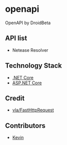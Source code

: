 # openapi

OpenAPI by DroidBeta

## API list

- Netease Resolver

## Technology Stack

- [.NET Core](https://github.com/dotnet/core)
- [ASP.NET Core](https://github.com/aspnet)

## Credit
- [vla/FastHttpRequest](https://github.com/vla/FastHttpRequest)

## Contributors

- [Kevin](https://github.com/KevinZonda)
